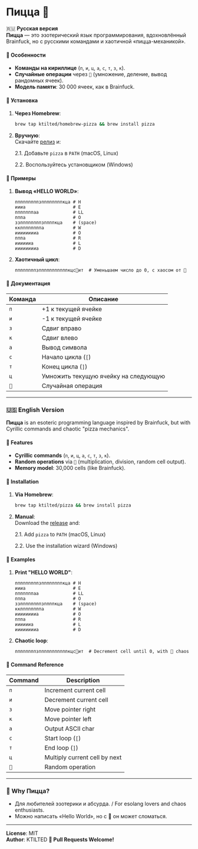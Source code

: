 # Пицца 🍕  

🇷🇺 **Русская версия**  
**Пицца** — это эзотерический язык программирования, вдохновлённый Brainfuck, но с русскими командами и хаотичной «пицца-механикой».  

#### 🔹 **Особенности**  
- **Команды на кириллице** (`п`, `и`, `ц`, `а`, `с`, `т`, `з`, `к`).  
- **Случайные операции** через `🍕` (умножение, деление, вывод рандомных ячеек).  
- **Модель памяти**: 30 000 ячеек, как в Brainfuck.  

#### 🔹 **Установка**  
1. **Через Homebrew**:  
   ```bash
   brew tap ktilted/homebrew-pizza && brew install pizza
   ```
2. **Вручную**:  
   Скачайте [релиз](https://github.com/ktilted/pizza/releases) и:

   2.1. Добавьте `pizza` в `PATH` (macOS, Linux)

   2.2. Воспользуйтесь установщиком (Windows)  

#### 🔹 **Примеры**  
1. **Вывод «HELLO WORLD»**:  
   ```pizza
   пппппппппзппппппппкца # H
   иииа                  # E
   пппппппаа             # LL
   пппа                  # O
   ззппппппппзппппкца    # (space)
   ккппппппппа           # W
   ииииииииа             # O
   пппа                  # R
   ииииииа               # L
   ииииииииа             # D
   ```  
2. **Хаотичный цикл**:  
   ```pizza
   ппппппппзпппппппппппкцс🍕ит  # Уменьшаем число до 0, с хаосом от 🍕
   ```  

#### 🔹 **Документация**  
| Команда | Описание                  |  
|---------|---------------------------|  
| `п`     | +1 к текущей ячейке       |  
| `и`     | -1 к текущей ячейке       |  
| `з`     | Сдвиг вправо              |  
| `к`     | Сдвиг влево               |  
| `а`     | Вывод символа             |  
| `с`     | Начало цикла (`[`)        |  
| `т`     | Конец цикла (`]`)         |  
| `ц`     | Умножить текущую ячейку на следующую |  
| `🍕`    | Случайная операция        |  

---

### 🇺🇸 **English Version**  
**Пицца** is an esoteric programming language inspired by Brainfuck, but with Cyrillic commands and chaotic "pizza mechanics".  

#### 🔹 **Features**  
- **Cyrillic commands** (`п`, `и`, `ц`, `а`, `с`, `т`, `з`, `к`).  
- **Random operations** via `🍕` (multiplication, division, random cell output).  
- **Memory model**: 30,000 cells (like Brainfuck).  

#### 🔹 **Installation**  
1. **Via Homebrew**:  
   ```bash
   brew tap ktilted/pizza && brew install pizza
   ```  
2. **Manual**:  
   Download the [release](https://github.com/ktilted/pizza/releases) and:

   2.1. Add `pizza` to `PATH` (macOS, Linux)

   2.2. Use the installation wizard (Windows)

#### 🔹 **Examples**  
1. **Print "HELLO WORLD"**:  
   ```pizza
   пппппппппзппппппппкца # H
   иииа                  # E
   пппппппаа             # LL
   пппа                  # O
   ззппппппппзппппкца    # (space)
   ккппппппппа           # W
   ииииииииа             # O
   пппа                  # R
   ииииииа               # L
   ииииииииа             # D
   ```  
2. **Chaotic loop**:  
   ```pizza
   ппппппппзпппппппппппкцс🍕ит  # Decrement cell until 0, with 🍕 chaos
   ```  

#### 🔹 **Command Reference**  
| Command | Description               |  
|---------|---------------------------|  
| `п`     | Increment current cell    |  
| `и`     | Decrement current cell    |  
| `з`     | Move pointer right        |  
| `к`     | Move pointer left         |  
| `а`     | Output ASCII char         |  
| `с`     | Start loop (`[`)          |  
| `т`     | End loop (`]`)            |  
| `ц`     | Multiply current cell by next |  
| `🍕`    | Random operation          |  

---

### **🎯 Why Пицца?**  
- Для любителей эзотерики и абсурда. / For esolang lovers and chaos enthusiasts.  
- Можно написать «Hello World», но с 🍕 он может сломаться.  

---

**License**: MIT  
**Author**: KTILTED
**🍕 Pull Requests Welcome!**  
